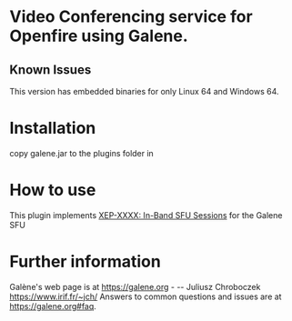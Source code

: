 # Video Conferencing service for Openfire using Galene.

## Known Issues

This version has embedded binaries for only Linux 64 and Windows 64.

# Installation

copy galene.jar to the plugins folder in 

# How to use

This plugin implements [XEP-XXXX: In-Band SFU Sessions](https://igniterealtime.github.io/openfire-galene-plugin/xep/xep-xxx-sfu_01-01.xml) for the Galene SFU

# Further information

Galène's web page is at <https://galene.org> - -- Juliusz Chroboczek <https://www.irif.fr/~jch/>
Answers to common questions and issues are at <https://galene.org#faq>.


